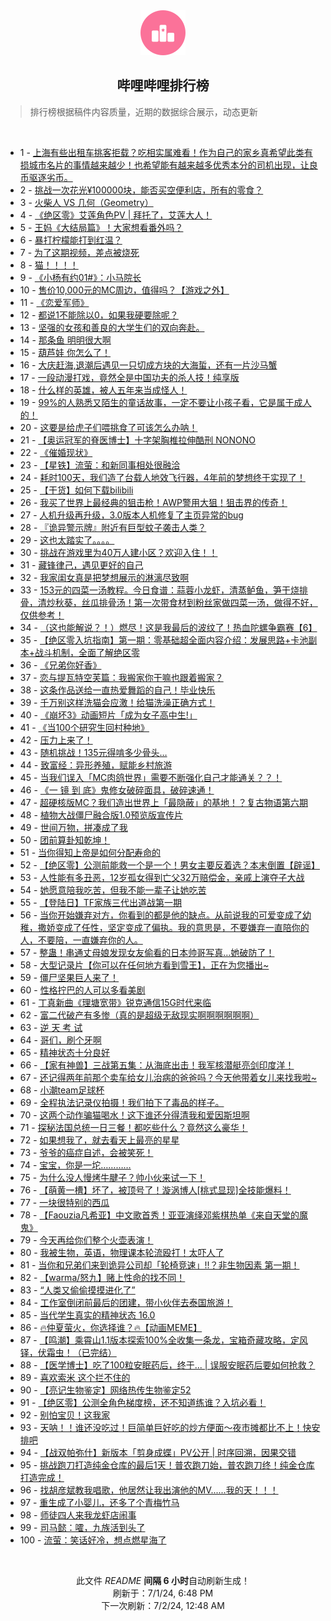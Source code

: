 <div align="center">
    <img src="./assets/icon_rank.png" alt="logo" />
    <h2>哔哩哔哩排行榜</h>
</div>

> 排行榜根据稿件内容质量，近期的数据综合展示，动态更新

<br />

<ul><li><span>1 - <a href=https://www.bilibili.com/BV1jJ4m1u7r5>上海有些出租车挑客拒载？吃相实属难看！作为自己的家乡真希望此类有损城市名片的事情越来越少！也希望能有越来越多优秀本分的司机出现，让良币驱逐劣币。</a></span></li><li><span>2 - <a href=https://www.bilibili.com/BV11i421a7wD>挑战一次花光¥100000块，能否买空便利店，所有的零食？</a></span></li><li><span>3 - <a href=https://www.bilibili.com/BV1hs421T7g8>火柴人 VS 几何（Geometry）</a></span></li><li><span>4 - <a href=https://www.bilibili.com/BV1MH4y1w7pT>《绝区零》艾莲角色PV | 拜托了，艾莲大人！</a></span></li><li><span>5 - <a href=https://www.bilibili.com/BV1YZ421M74y>王妈《大结局篇》！大家想看番外吗？</a></span></li><li><span>6 - <a href=https://www.bilibili.com/BV19Z421M7QJ>暴打柠檬能打到红温？</a></span></li><li><span>7 - <a href=https://www.bilibili.com/BV1Px4y187nX>为了这期视频，差点被烧死</a></span></li><li><span>8 - <a href=https://www.bilibili.com/BV1Kw4m1e7FW>猫！！！！</a></span></li><li><span>9 - <a href=https://www.bilibili.com/BV1sM4m1m7M5>《小杨有约01#》：小马院长</a></span></li><li><span>10 - <a href=https://www.bilibili.com/BV1HM4m1m7xz>售价10,000元的MC周边，值得吗？【游戏之外】</a></span></li><li><span>11 - <a href=https://www.bilibili.com/BV1AH4y1w7en>《恋爱军师》</a></span></li><li><span>12 - <a href=https://www.bilibili.com/BV1SS411w7CF>都说1不能除以0，如果我硬要除呢？</a></span></li><li><span>13 - <a href=https://www.bilibili.com/BV1aJ4m1T7Ve>坚强的女孩和善良的大学生们的双向奔赴。</a></span></li><li><span>14 - <a href=https://www.bilibili.com/BV1uM4m1U7rg>那条鱼 明明很大啊</a></span></li><li><span>15 - <a href=https://www.bilibili.com/BV1Br421F7Q4>葫芦娃 你怎么了！</a></span></li><li><span>16 - <a href=https://www.bilibili.com/BV1kE421P7CQ>大庆赶海,退潮后遇见一只切成方块的大海蜇，还有一片沙马蟹</a></span></li><li><span>17 - <a href=https://www.bilibili.com/BV1ES411A7MY>一段动漫打戏，竟然全是中国功夫的杀人技！纯享版</a></span></li><li><span>18 - <a href=https://www.bilibili.com/BV1kf421B7WM>什么样的英雄，被人五年来当成怪人！</a></span></li><li><span>19 - <a href=https://www.bilibili.com/BV1ry411z7Uq>99%的人熟悉又陌生的童话故事，一定不要让小孩子看，它是属于成人的！</a></span></li><li><span>20 - <a href=https://www.bilibili.com/BV1wx4y187XF>这要是给虎子们喂挑食了可该怎么办呐！</a></span></li><li><span>21 - <a href=https://www.bilibili.com/BV1Rw4m1e7v3>【奥运冠军的脊医博士】十字架胸椎拉伸酷刑 NONONO</a></span></li><li><span>22 - <a href=https://www.bilibili.com/BV1Bf421B7ny>《催婚现状》</a></span></li><li><span>23 - <a href=https://www.bilibili.com/BV1tS421d7HA>【星铁】流萤：和新同事相处很融洽</a></span></li><li><span>24 - <a href=https://www.bilibili.com/BV1mw4m1e7y3>耗时100天，我们造了台载人地效飞行器，4年前的梦想终于实现了！</a></span></li><li><span>25 - <a href=https://www.bilibili.com/BV1pf421B7xm>【干货】如何下载bilibili</a></span></li><li><span>26 - <a href=https://www.bilibili.com/BV1DS421d7PB>我买了世界上最经典的狙击枪！AWP警用大狙！狙击界的传奇！</a></span></li><li><span>27 - <a href=https://www.bilibili.com/BV14f421Q7aL>人机升级再升级，3.0版本人机修复了主页异常的bug</a></span></li><li><span>28 - <a href=https://www.bilibili.com/BV1xH4y1w7Rz>『诡异警示牌』附近有巨型蚊子袭击人类？</a></span></li><li><span>29 - <a href=https://www.bilibili.com/BV1jS421o7AR>这也太踏实了。。。。</a></span></li><li><span>30 - <a href=https://www.bilibili.com/BV1ET421Y7pJ>挑战在游戏里为40万人建小区？欢迎入住！！</a></span></li><li><span>31 - <a href=https://www.bilibili.com/BV1sS411A7xz>藏锋律己，遇见更好的自己</a></span></li><li><span>32 - <a href=https://www.bilibili.com/BV1ui3CetEJa>我家闺女真是把梦想展示的淋漓尽致啊</a></span></li><li><span>33 - <a href=https://www.bilibili.com/BV1cS421o7c3>153元的四菜一汤教程。今日食谱：蒜蓉小龙虾，清蒸鲈鱼，笋干烧排骨，清炒秋葵，丝瓜排骨汤！第一次带食材到粉丝家做四菜一汤，做得不好，仅供参考！</a></span></li><li><span>34 - <a href=https://www.bilibili.com/BV1dw4m1e71J>（这也能解说？！）燃尽！这是我最后的波纹了！热血陀螺争霸赛【6】</a></span></li><li><span>35 - <a href=https://www.bilibili.com/BV1nE421N7rS>【绝区零入坑指南】第一期：零基础超全面内容介绍：发展思路+卡池副本+战斗机制，全面了解绝区零</a></span></li><li><span>36 - <a href=https://www.bilibili.com/BV1Q1421C7nX>《兄弟你好香》</a></span></li><li><span>37 - <a href=https://www.bilibili.com/BV1Bf421Q7gc>恋与提瓦特空芙篇：我搬家你干嘛也跟着搬家？</a></span></li><li><span>38 - <a href=https://www.bilibili.com/BV1t1421r7JW>这条作品送给一直热爱舞蹈的自己！毕业快乐</a></span></li><li><span>39 - <a href=https://www.bilibili.com/BV1vS411A7y5>千万别这样洗猫会应激！给猫洗澡正确方式！</a></span></li><li><span>40 - <a href=https://www.bilibili.com/BV1x1421r7yZ>《崩坏3》动画短片「成为女子高中生!」</a></span></li><li><span>41 - <a href=https://www.bilibili.com/BV1uS421o7Tr>《当100个研究生回村种地》</a></span></li><li><span>42 - <a href=https://www.bilibili.com/BV1pb421p7rL>压力上来了！</a></span></li><li><span>43 - <a href=https://www.bilibili.com/BV1hM4m1m7cb>随机挑战！135元得啃多少骨头…</a></span></li><li><span>44 - <a href=https://www.bilibili.com/BV1HE421N7ob>致富经：异形养殖，赋能乡村旅游</a></span></li><li><span>45 - <a href=https://www.bilibili.com/BV1TZ421M7rm>当我们误入「MC肉鸽世界」需要不断强化自己才能通关？？！</a></span></li><li><span>46 - <a href=https://www.bilibili.com/BV1Xy411z7kW>《一 镜 到 底》鬼修女破碎面具，破碎速通！</a></span></li><li><span>47 - <a href=https://www.bilibili.com/BV1Wn4y1X7LM>超硬核版MC？我们造出世界上「最隐蔽」的基地！？复古物语第六期</a></span></li><li><span>48 - <a href=https://www.bilibili.com/BV114421Q7yh>植物大战僵尸融合版1.0预览版宣传片</a></span></li><li><span>49 - <a href=https://www.bilibili.com/BV15E421N7ts>世间万物，拼凑成了我</a></span></li><li><span>50 - <a href=https://www.bilibili.com/BV1X4421Q7CT>团前算卦知乾坤！</a></span></li><li><span>51 - <a href=https://www.bilibili.com/BV1MS421o7Ef>当你得知上帝是如何分配寿命的</a></span></li><li><span>52 - <a href=https://www.bilibili.com/BV1qx4y1472Y>【绝区零】公测前能救一个是一个！男女主要反着选？本末倒置【辟谣】</a></span></li><li><span>53 - <a href=https://www.bilibili.com/BV1Fb421p7sF>人性能有多丑恶，12岁孤女得到亡父32万赔偿金，亲戚上演夺子大战</a></span></li><li><span>54 - <a href=https://www.bilibili.com/BV1rn4y1X71P>她愿意陪我吃苦，但我不能一辈子让她吃苦</a></span></li><li><span>55 - <a href=https://www.bilibili.com/BV1km42137ZD>【登陆日】TF家族三代出道战第一期</a></span></li><li><span>56 - <a href=https://www.bilibili.com/BV1pJ4m1T7BG>当你开始嫌弃对方，你看到的都是他的缺点。从前说我的可爱变成了幼稚，撒娇变成了任性，坚定变成了偏执。我的意思是，不要嫌弃一直陪你的人，不要陪，一直嫌弃你的人。</a></span></li><li><span>57 - <a href=https://www.bilibili.com/BV12i421e7jT>整蛊！串通丈母娘发现女友偷看的日本帅哥写真…她破防了！</a></span></li><li><span>58 - <a href=https://www.bilibili.com/BV11b421J7Tm>大型记录片【你可以在任何地方看到雪王】，正在为您播出~</a></span></li><li><span>59 - <a href=https://www.bilibili.com/BV16s421T745>僵尸坚果巨人来了！</a></span></li><li><span>60 - <a href=https://www.bilibili.com/BV18m421V7Kc>性格拧巴的人可以多看美剧</a></span></li><li><span>61 - <a href=https://www.bilibili.com/BV1sn4y1X7FB>丁真新曲《理塘宽带》锐克通信15G时代来临</a></span></li><li><span>62 - <a href=https://www.bilibili.com/BV1Qx4y1b7US>富二代破产有多惨（真的是超级无敌现实啊啊啊啊啊啊）</a></span></li><li><span>63 - <a href=https://www.bilibili.com/BV1W1421r79L>逆 天 考 试</a></span></li><li><span>64 - <a href=https://www.bilibili.com/BV1Kw4m1e7n9>哥们，刷个牙啊</a></span></li><li><span>65 - <a href=https://www.bilibili.com/BV1h4421S7gm>精神状态十分良好</a></span></li><li><span>66 - <a href=https://www.bilibili.com/BV1FT421Y7U5>【家有神兽】三战第五集：从海底出击！我军核潜艇亮剑印度洋！</a></span></li><li><span>67 - <a href=https://www.bilibili.com/BV1ky411z7ST>还记得两年前那个卖车给女儿治病的爸爸吗？今天他带着女儿来找我啦~</a></span></li><li><span>68 - <a href=https://www.bilibili.com/BV1qM4m1m781>小潮team足球杯</a></span></li><li><span>69 - <a href=https://www.bilibili.com/BV1ZS411w7WX>全程执法记录仪拍摄！我们拍下了毒品的样子。</a></span></li><li><span>70 - <a href=https://www.bilibili.com/BV1BZ421M7sb>这两个动作骗猫喝水！这下谁还分得清我和爱因斯坦啊</a></span></li><li><span>71 - <a href=https://www.bilibili.com/BV1Cy411z7C6>探秘法国总统一日三餐！都吃些什么？竟然这么豪华！</a></span></li><li><span>72 - <a href=https://www.bilibili.com/BV1NS411A7rx>如果想我了，就去看天上最亮的星星</a></span></li><li><span>73 - <a href=https://www.bilibili.com/BV1uS421d7kp>爷爷的癌症自述，会被笑死！</a></span></li><li><span>74 - <a href=https://www.bilibili.com/BV1mZ421M7eY>宝宝，你是一坨…………</a></span></li><li><span>75 - <a href=https://www.bilibili.com/BV1yE421N7Au>为什么没人慢烤牛腱子？帅小伙来试一下！</a></span></li><li><span>76 - <a href=https://www.bilibili.com/BV161421r79v>【萌黄一槽】坏了，被顶号了！漩涡博人[桃式显现]全技能爆料！</a></span></li><li><span>77 - <a href=https://www.bilibili.com/BV1qz421B7Ux>一块很特别的西瓜</a></span></li><li><span>78 - <a href=https://www.bilibili.com/BV1As421M7m8>【Faouzia凡希亚】中文歌首秀！亚亚演绎邓紫棋热单《来自天堂的魔鬼》</a></span></li><li><span>79 - <a href=https://www.bilibili.com/BV1mi421e7UF>今天再给你们整个火壶表演！</a></span></li><li><span>80 - <a href=https://www.bilibili.com/BV1dZ421M7Kg>我被生物，英语，物理课本轮流殴打！太吓人了</a></span></li><li><span>81 - <a href=https://www.bilibili.com/BV1Tx4y1t7wy>当你和兄弟们来到诡异公司却「轮椅竞速」!!？非生物因素 第一期！</a></span></li><li><span>82 - <a href=https://www.bilibili.com/BV1Zm421V7mc>【warma/怒九】赌上性命的找不同！</a></span></li><li><span>83 - <a href=https://www.bilibili.com/BV1Yi421e7mN>“人类又偷偷摸摸进化了”</a></span></li><li><span>84 - <a href=https://www.bilibili.com/BV1Us421T7Us>工作室倒闭前最后的团建，带小伙伴去泰国旅游！</a></span></li><li><span>85 - <a href=https://www.bilibili.com/BV1sf421Q7Zq>当代学生真实的精神状态 16.0</a></span></li><li><span>86 - <a href=https://www.bilibili.com/BV1ez421z7a2>🔥仲夏萤火，你选择谁？🔥【动画MEME】</a></span></li><li><span>87 - <a href=https://www.bilibili.com/BV1Gx4y187qz>【鸣潮】乘霄山1.1版本探索100%全收集一条龙，宝箱奇藏攻略，定风铎，伏霜虫！（已完结）</a></span></li><li><span>88 - <a href=https://www.bilibili.com/BV1qs421T7Lb>【医学博士】吃了100粒安眠药后，终于... | 误服安眠药后要如何抢救？</a></span></li><li><span>89 - <a href=https://www.bilibili.com/BV17w4m1e7PT>喜欢索米 这个拦不住的</a></span></li><li><span>90 - <a href=https://www.bilibili.com/BV1jz42187cn>【亮记生物鉴定】网络热传生物鉴定52</a></span></li><li><span>91 - <a href=https://www.bilibili.com/BV1wx4y1t7pW>【绝区零】公测全角色梯度榜，还不知道练谁？入坑必看！</a></span></li><li><span>92 - <a href=https://www.bilibili.com/BV1U1421C7BE>别怕宝贝！这我家</a></span></li><li><span>93 - <a href=https://www.bilibili.com/BV1wm421G7gA>天呐！！谁还没吃过！巨简单巨好吃的炒方便面～夜市摊都比不上！快安排吧</a></span></li><li><span>94 - <a href=https://www.bilibili.com/BV11z421B7Zn>【战双帕弥什】新版本「剪身成蝶」PV公开 | 时序回溯，因果交错</a></span></li><li><span>95 - <a href=https://www.bilibili.com/BV1Qr421F7Fk>挑战跑刀打造纯金仓库的最后1天！普农跑刀始，普农跑刀终！纯金仓库打造完成！</a></span></li><li><span>96 - <a href=https://www.bilibili.com/BV1D4421Q7hx>找胡彦斌教我唱歌，他居然让我出演他的MV......我的天！！！</a></span></li><li><span>97 - <a href=https://www.bilibili.com/BV1AT421Y7Fx>重生成了小婴儿，还多了个青梅竹马</a></span></li><li><span>98 - <a href=https://www.bilibili.com/BV1Dz421B7go>师徒四人来我龙虾店闹事</a></span></li><li><span>99 - <a href=https://www.bilibili.com/BV1d4421S78p>司马懿：嚯，九族活到头了</a></span></li><li><span>100 - <a href=https://www.bilibili.com/BV1m4421S7Vn>流萤：笑话好冷，想点燃星海了</a></span></li></ul>

<br />

<p align=center>此文件 <i>README</i> <b>间隔 6 小时</b>自动刷新生成！<br>刷新于：7/1/24, 6:48 PM<br>下一次刷新：7/2/24, 12:48 AM</p>